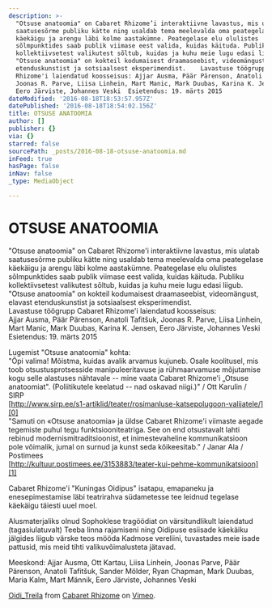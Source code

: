 ```yaml
---
description: >-
  "Otsuse anatoomia" on Cabaret Rhizome’i interaktiivne lavastus, mis ulatab
  saatusesõrme publiku kätte ning usaldab tema meelevalda oma peategelase
  käekäigu ja arengu läbi kolme aastakümne. Peategelase elu olulistes
  sõlmpunktides saab publik viimase eest valida, kuidas käituda. Publiku
  kollektiivsetest valikutest sõltub, kuidas ja kuhu meie lugu edasi liigub.  
  "Otsuse anatoomia" on kokteil kodumaisest draamaseebist, videomängust, elavast
  etenduskunstist ja sotsiaalsest eksperimendist.    Lavastuse töögrupp Cabaret
  Rhizome'i laiendatud koosseisus: Ajjar Ausma, Päär Pärenson, Anatoli Tafitšuk,
  Joonas R. Parve, Liisa Linhein, Mart Manic, Mark Duubas, Karina K. Jensen,
  Eero Järviste, Johannes Veski  Esietendus: 19. märts 2015
dateModified: '2016-08-18T18:53:57.957Z'
datePublished: '2016-08-18T18:54:02.156Z'
title: OTSUSE ANATOOMIA
author: []
publisher: {}
via: {}
starred: false
sourcePath: _posts/2016-08-18-otsuse-anatoomia.md
inFeed: true
hasPage: false
inNav: false
_type: MediaObject

---
```

# OTSUSE ANATOOMIA

"Otsuse anatoomia" on Cabaret Rhizome'i interaktiivne lavastus, mis ulatab saatusesõrme publiku kätte ning usaldab tema meelevalda oma peategelase käekäigu ja arengu läbi kolme aastakümne. Peategelase elu olulistes sõlmpunktides saab publik viimase eest valida, kuidas käituda. Publiku kollektiivsetest valikutest sõltub, kuidas ja kuhu meie lugu edasi liigub.   
"Otsuse anatoomia" on kokteil kodumaisest draamaseebist, videomängust, elavast etenduskunstist ja sotsiaalsest eksperimendist.  
Lavastuse töögrupp Cabaret Rhizome'i laiendatud koosseisus:  
Ajjar Ausma, Päär Pärenson, Anatoli Tafitšuk, Joonas R. Parve, Liisa Linhein, Mart Manic, Mark Duubas, Karina K. Jensen, Eero Järviste, Johannes Veski  
Esietendus: 19\. märts 2015

Lugemist "Otsuse anatoomia" kohta:  
"Õpi valima! Mõistma, kuidas avalik arvamus kujuneb. Osale koolitusel, mis toob otsustusprotsesside manipuleeritavuse ja rühmaarvamuse mõjutamise kogu selle alastuses nähtavale -- mine vaata Cabaret Rhizome'i „Otsuse anatoomiat". (Poliitikutele keelatud -- nad oskavad niigi.)" / Ott Karulin / SIRP  
[http://www.sirp.ee/s1-artiklid/teater/rosimanluse-katsepolugoon-valijatele/][0]  
"Samuti on «Otsuse anatoomia» ja üldse Cabaret Rhizome'i viimaste aegade tegemiste puhul tegu funktsiooniteatriga. See on end otsustavalt lahti rebinud modernismitraditsioonist, et inimestevaheline kommunikatsioon pole võimalik, jumal on surnud ja kunst seda kõikeesitab." / Janar Ala / Postimees  
[http://kultuur.postimees.ee/3153883/teater-kui-pehme-kommunikatsioon][1]

Cabaret Rhizome'i "Kuningas Oidipus" isatapu, emapaneku ja enesepimestamise läbi teatrirahva südametesse tee leidnud tegelase käekäigu täiesti uuel moel.

Alusmaterjaliks olnud Sophoklese tragöödiat on värsitundlikult laiendatud (tagasiulatuvalt) Teeba linna rajamiseni ning Oidipuse esiisade käekäiku jälgides liigub värske teos mööda Kadmose vereliini, tuvastades meie isade pattusid, mis meid tihti valikuvõimalusteta jätavad.

Meeskond: Ajjar Ausma, Ott Kartau, Liisa Linhein, Joonas Parve, Päär Pärenson, Anatoli Tafitšuk, Sander Mölder, Ryan Chapman, Mark Duubas, Maria Kalm, Mart Männik, Eero Järviste, Johannes Veski

[Oidi\_Treila][2] from [Cabaret Rhizome][3] on [Vimeo][4].

[0]: http://www.sirp.ee/s1-artiklid/teater/rosimanluse-katsepolugoon-valijatele/
[1]: http://kultuur.postimees.ee/3153883/teater-kui-pehme-kommunikatsioon
[2]: https://vimeo.com/159362270
[3]: https://vimeo.com/user5181119
[4]: https://vimeo.com/